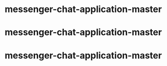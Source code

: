 # messenger-chat-application-master
# messenger-chat-application-master
# messenger-chat-application-master

